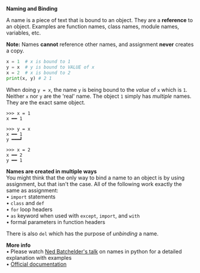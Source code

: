 **Naming and Binding**

A name is a piece of text that is bound to an object. They are a **reference** to an object. Examples are function names, class names, module names, variables, etc.

**Note:** Names **cannot** reference other names, and assignment **never** creates a copy.
```py
x = 1  # x is bound to 1
y = x  # y is bound to VALUE of x
x = 2  # x is bound to 2
print(x, y) # 2 1
```
When doing `y = x`, the name `y` is being bound to the *value* of `x` which is `1`. Neither `x` nor `y` are the 'real' name. The object `1` simply has *multiple* names. They are the exact same object.
```
>>> x = 1
x ━━ 1

>>> y = x
x ━━ 1
y ━━━┛

>>> x = 2
x ━━ 2
y ━━ 1
```
**Names are created in multiple ways**  
You might think that the only way to bind a name to an object is by using assignment, but that isn't the case. All of the following work exactly the same as assignment:  
• `import` statements  
• `class` and `def`  
• `for` loop headers  
• `as` keyword when used with `except`, `import`, and `with`  
• formal parameters in function headers  

There is also `del` which has the purpose of *unbinding* a name.

**More info**  
• Please watch [Ned Batchelder's talk](https://youtu.be/_AEJHKGk9ns) on names in python for a detailed explanation with examples  
• [Official documentation](https://docs.python.org/3/reference/executionmodel.html#naming-and-binding)
